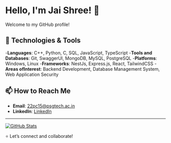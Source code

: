 # Hello, I'm Jai Shree! 👋  

Welcome to my GitHub profile! 

## 🔧 Technologies & Tools  
-**Languages**: C++, Python, C, SQL, JavaScript, TypeScript
-**Tools and Databases**: Git, SwaggerUI, MongoDB, MySQL, PostgreSQL
-**Platforms**: Windows, Linux
-**Frameworks**: NestJs, Express.js, React, TailwindCSS
-**Areas ofInterest**: Backend Development, Database Management System, Web Application Security 

## 📫 How to Reach Me  
- **Email**: [22pc15@psgtech.ac.in](22pc15@psgtech.ac.in)  
- **LinkedIn**: [LinkedIn](https://www.linkedin.com/in/jai-shree-k/)   

---  

[![GitHub Stats](https://github-readme-stats.vercel.app/api?username=jai-shree&show_icons=true&theme=radical)](https://github.com/jai-shree)  

⭐ Let’s connect and collaborate!  
